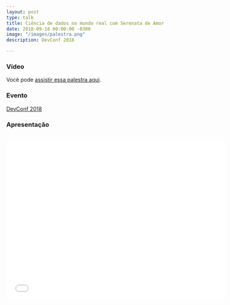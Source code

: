 ```yaml
---
layout: post
type: talk
title: Ciência de dados no mundo real com Serenata de Amor
date: 2018-09-18 00:00:00 -0300
image: "/images/palestra.png"
description: DevConf 2018

---
```

### Vídeo

Você pode [assistir essa palestra aqui](https://videoh.infoq.com/presentations-br/devconf2018-JessicaTemporal-Dados.mp4).

### Evento

[DevConf 2018](https://www.sympla.com.br/devconf-2018__233687)

### Apresentação

<br>

<center>

<iframe src="//slides.com/jtemporal/serenata-devconf/embed" width="576" height="420" scrolling="no" frameborder="0" webkitallowfullscreen mozallowfullscreen allowfullscreen></iframe>

</center>
